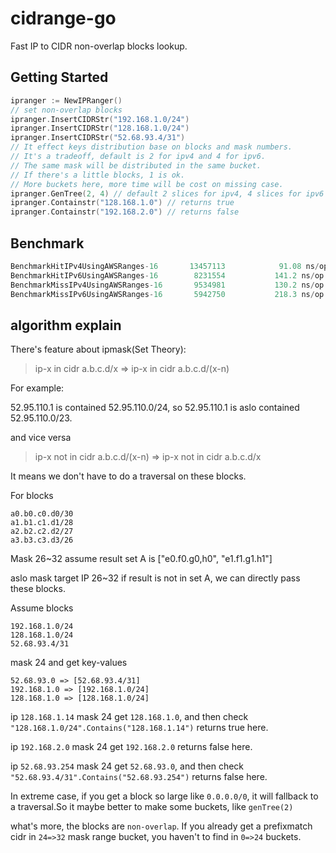 # cidrange-go

Fast IP to CIDR non-overlap blocks lookup.

## Getting Started

```go
ipranger := NewIPRanger()
// set non-overlap blocks
ipranger.InsertCIDRStr("192.168.1.0/24")
ipranger.InsertCIDRStr("128.168.1.0/24")
ipranger.InsertCIDRStr("52.68.93.4/31")
// It effect keys distribution base on blocks and mask numbers.
// It's a tradeoff, default is 2 for ipv4 and 4 for ipv6.
// The same mask will be distributed in the same bucket.
// If there's a little blocks, 1 is ok.
// More buckets here, more time will be cost on missing case.
ipranger.GenTree(2, 4) // default 2 slices for ipv4, 4 slices for ipv6
ipranger.Containstr("128.168.1.0") // returns true
ipranger.Containstr("192.168.2.0") // returns false
```

## Benchmark

```go
BenchmarkHitIPv4UsingAWSRanges-16     	13457113	        91.08 ns/op
BenchmarkHitIPv6UsingAWSRanges-16     	 8231554	       141.2 ns/op
BenchmarkMissIPv4UsingAWSRanges-16    	 9534981	       130.2 ns/op
BenchmarkMissIPv6UsingAWSRanges-16    	 5942750	       218.3 ns/op
```

## algorithm explain

There's feature about ipmask(Set Theory):

> ip-x in cidr a.b.c.d/x => ip-x in cidr a.b.c.d/(x-n)

For example:

52.95.110.1 is contained 52.95.110.0/24, so 52.95.110.1 is aslo contained 52.95.110.0/23.

and vice versa

> ip-x not in cidr a.b.c.d/(x-n) => ip-x not in cidr a.b.c.d/x

It means we don't have to do a traversal on these blocks.

For blocks
```
a0.b0.c0.d0/30
a1.b1.c1.d1/28
a2.b2.c2.d2/27
a3.b3.c3.d3/26
```

Mask 26~32 assume result set A is ["e0.f0.g0,h0", "e1.f1.g1.h1"]

aslo mask target IP 26~32 if result is not in set A, we can directly pass these blocks.

Assume blocks
```
192.168.1.0/24
128.168.1.0/24
52.68.93.4/31
```
mask 24 and get key-values
```
52.68.93.0 => [52.68.93.4/31]
192.168.1.0 => [192.168.1.0/24]
128.168.1.0 => [128.168.1.0/24]
```
ip `128.168.1.14` mask 24 get `128.168.1.0`, and then check `"128.168.1.0/24".Contains("128.168.1.14")` returns true here.

ip `192.168.2.0` mask 24 get `192.168.2.0` returns false here.

ip `52.68.93.254` mask 24 get `52.68.93.0`, and then check `"52.68.93.4/31".Contains("52.68.93.254")` returns false here.

In extreme case, if you get a block so large like `0.0.0.0/0`, it will fallback to a traversal.So it maybe better to make some buckets, like `genTree(2)`

what's more, the blocks are `non-overlap`. If you already get a prefixmatch cidr in `24=>32` mask range bucket, you haven't to find in `0=>24` buckets.

